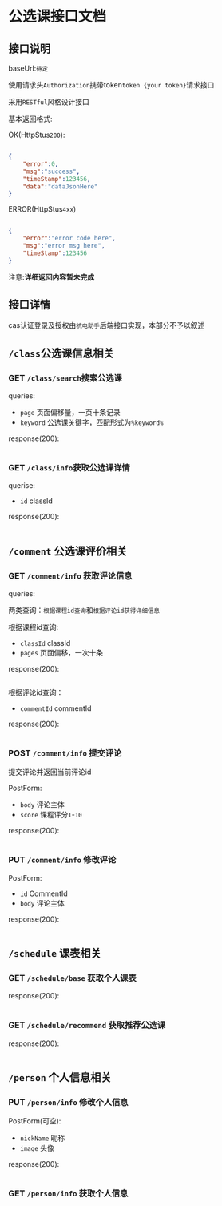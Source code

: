 # 公选课接口文档

## 接口说明

baseUrl:`待定`

使用请求头`Authorization`携带token`token {your token}`请求接口

采用`RESTful`风格设计接口

基本返回格式:

OK(HttpStus`200`):

```json

{
    "error":0,
    "msg":"success",
    "timeStamp":123456,
    "data":"dataJsonHere"
}

```

ERROR(HttpStus`4xx`)

```json

{
    "error":"error code here",
    "msg":"error msg here",
    "timeStamp":123456
}

```

注意:**详细返回内容暂未完成**

## 接口详情

cas认证登录及授权由`杭电助手`后端接口实现，本部分不予以叙述

## `/class`公选课信息相关

### GET `/class/search`搜索公选课

queries:

- `page` 页面偏移量，一页十条记录
- `keyword` 公选课关键字，匹配形式为`%keyword%`

response(200):

```json

```

### GET `/class/info`获取公选课详情

querise:

- `id` classId

response(200):

```json

```

## `/comment` 公选课评价相关

### GET `/comment/info` 获取评论信息

queries:

两类查询：`根据课程id查询`和`根据评论id获得详细信息`

根据课程id查询:

- `classId` classId
- `pages` 页面偏移，一次十条

response(200):

```json

```

根据评论id查询：

- `commentId` commentId

response(200):

```json

```

### POST `/comment/info` 提交评论

提交评论并返回当前评论id

PostForm:

- `body` 评论主体
- `score` 课程评分`1`-`10`

response(200):

```json

```

### PUT `/comment/info` 修改评论

PostForm:

- `id` CommentId
- `body` 评论主体

response(200):

```json

```

## `/schedule` 课表相关

### GET `/schedule/base` 获取个人课表

response(200):

```json

```

### GET `/schedule/recommend` 获取推荐公选课

response(200):

```json

```

## `/person` 个人信息相关

### PUT `/person/info` 修改个人信息

PostForm(可空):

- `nickName` 昵称
- `image` 头像

response(200):

```json

```

### GET `/person/info` 获取个人信息